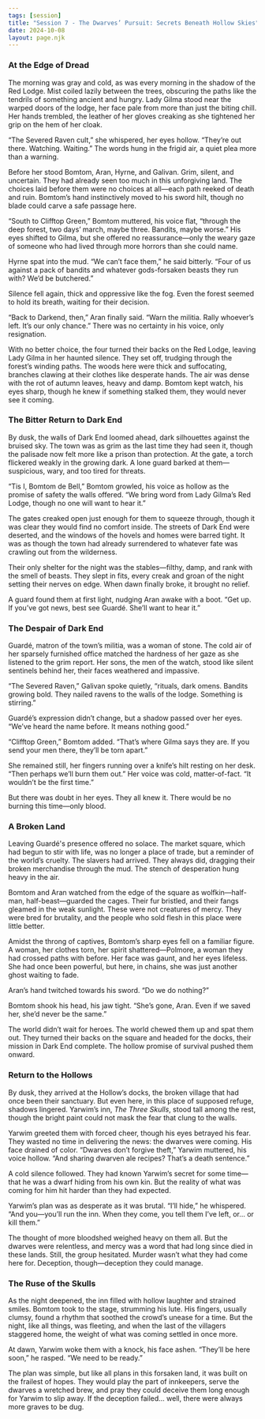 ```yaml
---
tags: [session]
title: "Session 7 - The Dwarves’ Pursuit: Secrets Beneath Hollow Skies"
date: 2024-10-08
layout: page.njk
---
```

### At the Edge of Dread

The morning was gray and cold, as was every morning in the shadow of the Red Lodge. Mist coiled lazily between the trees, obscuring the paths like the tendrils of something ancient and hungry. Lady Gilma stood near the warped doors of the lodge, her face pale from more than just the biting chill. Her hands trembled, the leather of her gloves creaking as she tightened her grip on the hem of her cloak.

“The Severed Raven cult,” she whispered, her eyes hollow. “They’re out there. Watching. Waiting.” The words hung in the frigid air, a quiet plea more than a warning.

Before her stood Bomtom, Aran, Hyrne, and Galivan. Grim, silent, and uncertain. They had already seen too much in this unforgiving land. The choices laid before them were no choices at all—each path reeked of death and ruin. Bomtom’s hand instinctively moved to his sword hilt, though no blade could carve a safe passage here.

“South to Clifftop Green,” Bomtom muttered, his voice flat, “through the deep forest, two days’ march, maybe three. Bandits, maybe worse.” His eyes shifted to Gilma, but she offered no reassurance—only the weary gaze of someone who had lived through more horrors than she could name.

Hyrne spat into the mud. “We can’t face them,” he said bitterly. “Four of us against a pack of bandits and whatever gods-forsaken beasts they run with? We’d be butchered.”

Silence fell again, thick and oppressive like the fog. Even the forest seemed to hold its breath, waiting for their decision.

“Back to Darkend, then,” Aran finally said. “Warn the militia. Rally whoever’s left. It’s our only chance.” There was no certainty in his voice, only resignation.

With no better choice, the four turned their backs on the Red Lodge, leaving Lady Gilma in her haunted silence. They set off, trudging through the forest’s winding paths. The woods here were thick and suffocating, branches clawing at their clothes like desperate hands. The air was dense with the rot of autumn leaves, heavy and damp. Bomtom kept watch, his eyes sharp, though he knew if something stalked them, they would never see it coming.

### The Bitter Return to Dark End

By dusk, the walls of Dark End loomed ahead, dark silhouettes against the bruised sky. The town was as grim as the last time they had seen it, though the palisade now felt more like a prison than protection. At the gate, a torch flickered weakly in the growing dark. A lone guard barked at them—suspicious, wary, and too tired for threats.

“Tis I, Bomtom de Bell,” Bomtom growled, his voice as hollow as the promise of safety the walls offered. “We bring word from Lady Gilma’s Red Lodge, though no one will want to hear it.”

The gates creaked open just enough for them to squeeze through, though it was clear they would find no comfort inside. The streets of Dark End were deserted, and the windows of the hovels and homes were barred tight. It was as though the town had already surrendered to whatever fate was crawling out from the wilderness.

Their only shelter for the night was the stables—filthy, damp, and rank with the smell of beasts. They slept in fits, every creak and groan of the night setting their nerves on edge. When dawn finally broke, it brought no relief.

A guard found them at first light, nudging Aran awake with a boot. “Get up. If you’ve got news, best see Guardé. She’ll want to hear it.”

### The Despair of Dark End

Guardé, matron of the town’s militia, was a woman of stone. The cold air of her sparsely furnished office matched the hardness of her gaze as she listened to the grim report. Her sons, the men of the watch, stood like silent sentinels behind her, their faces weathered and impassive.

“The Severed Raven,” Galivan spoke quietly, “rituals, dark omens. Bandits growing bold. They nailed ravens to the walls of the lodge. Something is stirring.”

Guardé’s expression didn’t change, but a shadow passed over her eyes. “We’ve heard the name before. It means nothing good.”

“Clifftop Green,” Bomtom added. “That’s where Gilma says they are. If you send your men there, they’ll be torn apart.”

She remained still, her fingers running over a knife’s hilt resting on her desk. “Then perhaps we’ll burn them out.” Her voice was cold, matter-of-fact. “It wouldn’t be the first time.”

But there was doubt in her eyes. They all knew it. There would be no burning this time—only blood.

### A Broken Land

Leaving Guardé's presence offered no solace. The market square, which had begun to stir with life, was no longer a place of trade, but a reminder of the world’s cruelty. The slavers had arrived. They always did, dragging their broken merchandise through the mud. The stench of desperation hung heavy in the air.

Bomtom and Aran watched from the edge of the square as wolfkin—half-man, half-beast—guarded the cages. Their fur bristled, and their fangs gleamed in the weak sunlight. These were not creatures of mercy. They were bred for brutality, and the people who sold flesh in this place were little better.

Amidst the throng of captives, Bomtom’s sharp eyes fell on a familiar figure. A woman, her clothes torn, her spirit shattered—Polmore, a woman they had crossed paths with before. Her face was gaunt, and her eyes lifeless. She had once been powerful, but here, in chains, she was just another ghost waiting to fade.

Aran’s hand twitched towards his sword. “Do we do nothing?”

Bomtom shook his head, his jaw tight. “She’s gone, Aran. Even if we saved her, she’d never be the same.”

The world didn’t wait for heroes. The world chewed them up and spat them out. They turned their backs on the square and headed for the docks, their mission in Dark End complete. The hollow promise of survival pushed them onward.

### Return to the Hollows

By dusk, they arrived at the Hollow’s docks, the broken village that had once been their sanctuary. But even here, in this place of supposed refuge, shadows lingered. Yarwim’s inn, _The Three Skulls_, stood tall among the rest, though the bright paint could not mask the fear that clung to the walls.

Yarwim greeted them with forced cheer, though his eyes betrayed his fear. They wasted no time in delivering the news: the dwarves were coming. His face drained of color. “Dwarves don’t forgive theft,” Yarwim muttered, his voice hollow. “And sharing dwarven ale recipes? That’s a death sentence.”

A cold silence followed. They had known Yarwim’s secret for some time—that he was a dwarf hiding from his own kin. But the reality of what was coming for him hit harder than they had expected.

Yarwim’s plan was as desperate as it was brutal. “I’ll hide,” he whispered. “And you—you’ll run the inn. When they come, you tell them I’ve left, or… or kill them.”

The thought of more bloodshed weighed heavy on them all. But the dwarves were relentless, and mercy was a word that had long since died in these lands. Still, the group hesitated. Murder wasn’t what they had come here for. Deception, though—deception they could manage.

### The Ruse of the Skulls

As the night deepened, the inn filled with hollow laughter and strained smiles. Bomtom took to the stage, strumming his lute. His fingers, usually clumsy, found a rhythm that soothed the crowd’s unease for a time. But the night, like all things, was fleeting, and when the last of the villagers staggered home, the weight of what was coming settled in once more.

At dawn, Yarwim woke them with a knock, his face ashen. “They’ll be here soon,” he rasped. “We need to be ready.”

The plan was simple, but like all plans in this forsaken land, it was built on the frailest of hopes. They would play the part of innkeepers, serve the dwarves a wretched brew, and pray they could deceive them long enough for Yarwim to slip away. If the deception failed… well, there were always more graves to be dug.
